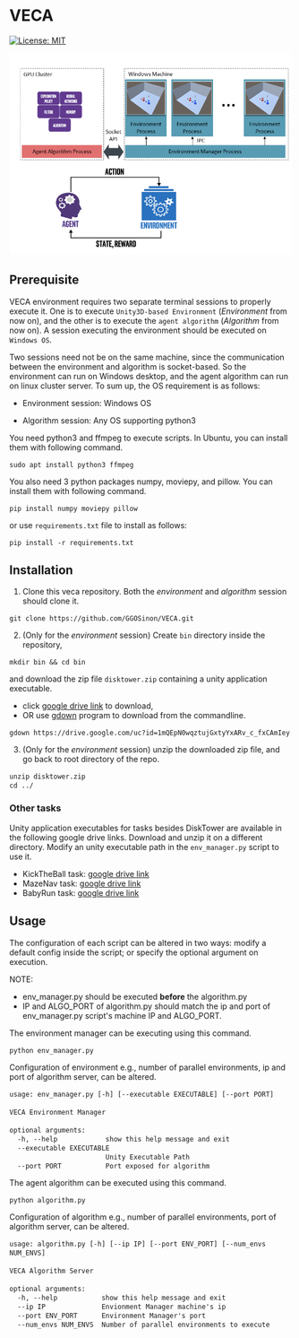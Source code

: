 # VECA

[![License: MIT](https://img.shields.io/badge/License-MIT-yellow.svg)](https://opensource.org/licenses/MIT) 

![veca_overview](./docs/veca.png)

## Prerequisite

VECA environment requires two separate terminal sessions to properly execute it. One is to execute `Unity3D-based Environment` (*Environment* from now on), and the other is to execute the `agent algorithm` (*Algorithm* from now on). A session executing the environment should be executed on `Windows OS`. 

Two sessions need not be on the same machine, since the communication between the environment and algorithm is socket-based. So the environment can run on Windows desktop, and the agent algorithm can run on linux cluster server. To sum up, the OS requirement is as follows:

* Environment session: Windows OS 

* Algorithm session: Any OS supporting python3 

You need python3 and ffmpeg to execute scripts. In Ubuntu, you can install them with following command.
```
sudo apt install python3 ffmpeg
```

You also need 3 python packages numpy, moviepy, and pillow. You can install them with following command.
```
pip install numpy moviepy pillow
```
or use `requirements.txt` file to install as follows:
```
pip install -r requirements.txt
```

## Installation

1. Clone this veca repository. Both the *environment* and *algorithm* session should clone it.
```
git clone https://github.com/GGOSinon/VECA.git
```

2. (Only for the *environment* session) Create `bin` directory inside the repository, 
```
mkdir bin && cd bin
```
and download the zip file `disktower.zip` containing a unity application executable. 

* click [google drive link](https://drive.google.com/file/d/1mQEpN0wqztujGxtyYxARv_c_fxCAmIey/view?usp=sharing) to download, 
* OR use [gdown](https://github.com/wkentaro/gdown) program to download from the commandline.

```
gdown https://drive.google.com/uc?id=1mQEpN0wqztujGxtyYxARv_c_fxCAmIey

```


3. (Only for the *environment* session) unzip the downloaded zip file, and go back to root directory of the repo.

```
unzip disktower.zip
cd ../
```

### Other tasks 
Unity application executables for tasks besides DiskTower are available in the following google drive links. Download and unzip it on a different directory. Modify an unity executable path in the `env_manager.py` script to use it.

* KickTheBall task: [google drive link](https://drive.google.com/file/d/1jIxQyA2rS54-XH_AQxfWXRJqcYepMZ_T/view?usp=sharing)
* MazeNav task: [google drive link](https://drive.google.com/file/d/1SSsQIklTFChWRvR14aRB9lTzMgMdPorv/view?usp=sharing)
* BabyRun task: [google drive link](https://drive.google.com/file/d/1LZYNrQ8JUQEgT-rx_pTs_clwzeOHXqlI/view?usp=sharing)

## Usage

The configuration of each script can be altered in two ways: modify a default config inside the script; or specify the optional argument on execution.

NOTE:
* env_manager.py should be executed **before** the algorithm.py
* IP and ALGO_PORT of algorithm.py should match the ip and port of env_manager.py script's machine IP and ALGO_PORT.

The environment manager can be executing using this command.
```
python env_manager.py
```
Configuration of environment e.g., number of parallel environments, ip and port of algorithm server, can be altered.
```
usage: env_manager.py [-h] [--executable EXECUTABLE] [--port PORT]

VECA Environment Manager

optional arguments:
  -h, --help            show this help message and exit
  --executable EXECUTABLE
                        Unity Executable Path
  --port PORT           Port exposed for algorithm
```

The agent algorithm can be executed using this command.

```
python algorithm.py
```

Configuration of algorithm e.g., number of parallel environments, port of algorithm server, can be altered.
```
usage: algorithm.py [-h] [--ip IP] [--port ENV_PORT] [--num_envs NUM_ENVS]

VECA Algorithm Server

optional arguments:
  -h, --help           show this help message and exit
  --ip IP              Envionment Manager machine's ip
  --port ENV_PORT      Environment Manager's port
  --num_envs NUM_ENVS  Number of parallel environments to execute
```
